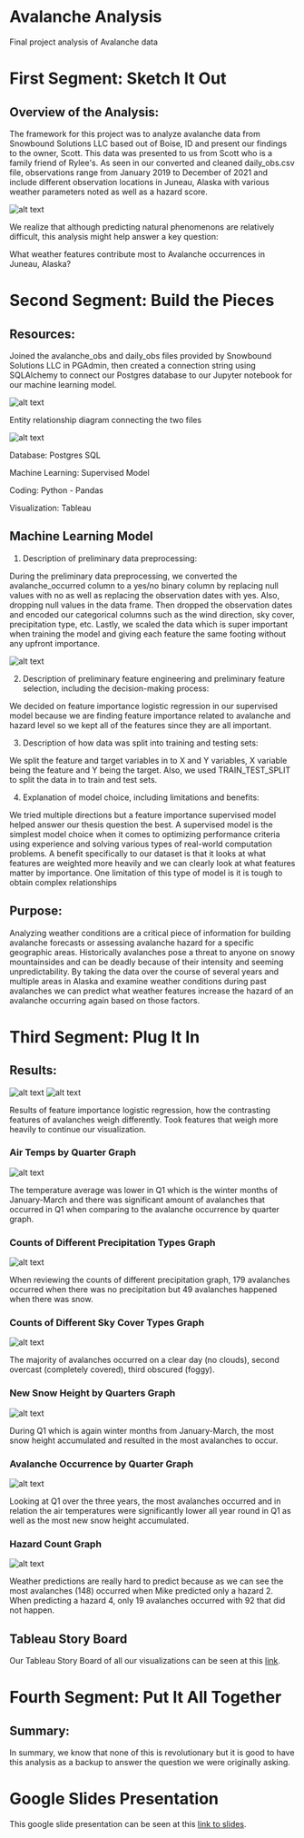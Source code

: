 # Avalanche Analysis
Final project analysis of Avalanche data

# First Segment: Sketch It Out

## Overview of the Analysis:

The framework for this project was to analyze avalanche data from Snowbound Solutions LLC based out of Boise, ID and present our findings to the owner, Scott. This data was presented to us from Scott who is a family friend of Rylee's. As seen in our converted and cleaned daily_obs.csv file, observations range from January 2019 to December of 2021 and include different observation locations in Juneau, Alaska with various weather parameters noted as well as a hazard score. 

![alt text](https://github.com/lyozamp/avalanche_analysis/blob/main/images/Daily_Obs_Table.png)

We realize that although predicting natural phenomenons are relatively difficult, this analysis might help answer a key question: 

What weather features contribute most to Avalanche occurrences in Juneau, Alaska?

# Second Segment: Build the Pieces

## Resources:

Joined the avalanche_obs and daily_obs files provided by Snowbound Solutions LLC in PGAdmin, then created a connection string using SQLAlchemy to connect our Postgres database to our Jupyter notebook for our machine learning model.

![alt text](https://github.com/lyozamp/avalanche_analysis/blob/main/images/Table_Merge_Code.png)

Entity relationship diagram connecting the two files

![alt text](https://github.com/lyozamp/avalanche_analysis/blob/ryleejensen/Avalanche_ERD.png)

Database: Postgres SQL

Machine Learning: Supervised Model

Coding: Python - Pandas

Visualization: Tableau

## Machine Learning Model

1. Description of preliminary data preprocessing:

During the preliminary data preprocessing, we converted the avalanche_occurred column to a yes/no binary column by replacing null values with no as well as replacing the observation dates with yes. Also, dropping null values in the data frame. Then dropped the observation dates and encoded our categorical columns such as the wind direction, sky cover, precipitation type, etc. Lastly, we scaled the data which is super important when training the model and giving each feature the same footing without any upfront importance.

![alt text](https://github.com/lyozamp/avalanche_analysis/blob/main/images/Clean_data.png)

2. Description of preliminary feature engineering and preliminary feature selection, including the decision-making process:

We decided on feature importance logistic regression in our supervised model because we are finding feature importance related to avalanche and hazard level so we kept all of the features since they are all important. 

3. Description of how data was split into training and testing sets:

We split the feature and target variables in to X and Y variables, X variable being the feature and Y being the target. Also, we used TRAIN_TEST_SPLIT to split the data in to train and test sets.

4. Explanation of model choice, including limitations and benefits:

We tried multiple directions but a feature importance supervised model helped answer our thesis question the best. A supervised model is the simplest model choice when it comes to optimizing performance criteria using experience and solving various types of real-world computation problems. A benefit specifically to our dataset is that it looks at what features are weighted more heavily and we can clearly look at what features matter by importance. One limitation of this type of model is it is tough to obtain complex relationships

## Purpose:

Analyzing weather conditions are a critical piece of information for building avalanche forecasts or assessing avalanche hazard for a specific geographic areas. Historically avalanches pose a threat to anyone on snowy mountainsides and can be deadly because of their intensity and seeming unpredictability. By taking the data over the course of several years and multiple areas in Alaska and examine weather conditions during past avalanches we can predict what weather features increase the hazard of an avalanche occurring again based on those factors. 

# Third Segment: Plug It In

## Results: 

![alt text](https://github.com/lyozamp/avalanche_analysis/blob/main/images/FI_Logistic_Regression.png)
![alt text](https://github.com/lyozamp/avalanche_analysis/blob/main/images/FI_Logistic_Regression_Summary.png)

Results of feature importance logistic regression, how the contrasting features of avalanches weigh differently. Took features that weigh more heavily to continue our visualization. 

### Air Temps by Quarter Graph

![alt text](https://github.com/lyozamp/avalanche_analysis/blob/main/images/Airtemp_byQuarter.png)

The temperature average was lower in Q1 which is the winter months of January-March and there was significant amount of avalanches that occurred in Q1 when comparing to the avalanche occurrence by quarter graph.

### Counts of Different Precipitation Types Graph

![alt text](https://github.com/lyozamp/avalanche_analysis/blob/main/images/Counts_of_Precip_Type.png)

When reviewing the counts of different precipitation graph, 179 avalanches occurred when there was no precipitation but 49 avalanches happened when there was snow.

### Counts of Different Sky Cover Types Graph

![alt text](https://github.com/lyozamp/avalanche_analysis/blob/main/images/Sky_cover.png)

The majority of avalanches occurred on a clear day (no clouds), second overcast (completely covered), third obscured (foggy).

### New Snow Height by Quarters Graph

![alt text](https://github.com/lyozamp/avalanche_analysis/blob/main/images/NewSnowHeight_byQuarter.png)

During Q1 which is again winter months from January-March, the most snow height accumulated and resulted in the most avalanches to occur. 

### Avalanche Occurrence by Quarter Graph

![alt text](https://github.com/lyozamp/avalanche_analysis/blob/main/images/Avalanche_Occurance_Quarterly.png)

Looking at Q1 over the three years, the most avalanches occurred and in relation the air temperatures were significantly lower all year round in Q1 as well as the most new snow height accumulated. 

### Hazard Count Graph

![alt text](https://github.com/lyozamp/avalanche_analysis/blob/main/images/Hazard_count.png)

Weather predictions are really hard to predict because as we can see the most avalanches (148) occurred when Mike predicted only a hazard 2. When predicting a hazard 4, only 19 avalanches occurred with 92 that did not happen. 

## Tableau Story Board

Our Tableau Story Board of all our visualizations can be seen at this [link](https://public.tableau.com/app/profile/rylee.jensen/viz/Avalanche_Analysis/AvalancheAnalysis?publish=yes).

# Fourth Segment: Put It All Together

## Summary:
In summary, we know that none of this is revolutionary but it is good to have this analysis as a backup to answer the question we were originally asking. 

# Google Slides Presentation

This google slide presentation can be seen at this [link to slides](https://github.com/lyozamp/avalanche_analysis/blob/main/Avalanche_Presentation.pdf).
